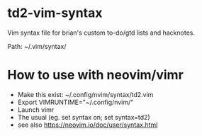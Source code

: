 td2-vim-syntax
==============

Vim syntax file for brian's custom to-do/gtd lists and hacknotes.

Path: ~/.vim/syntax/

# How to use with neovim/vimr
- Make this exist: ~/.config/nvim/syntax/td2.vim
- Export VIMRUNTIME="~/.config/nvim/"
- Launch vimr
- The usual (eg. set syntax on; set syntax=td2)
- see also https://neovim.io/doc/user/syntax.html
